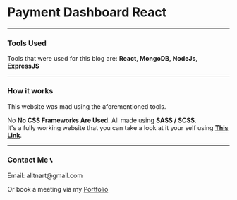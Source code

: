 <h1>Payment Dashboard React</h1>
<hr>
<h3>Tools Used</h3> 
<p>Tools that were used for this blog are: <strong>React, MongoDB, NodeJs, ExpressJS</strong></p>
<hr>
<h3>How it works</h3>
<p>This website was mad using the aforementioned tools. <br>
<p>No <strong>No CSS Frameworks Are Used</strong>. All made using <strong>SASS / SCSS</strong>.<br>
It's a fully working website that you can take a look at it your self using <a href='https://nartaliti.me'><strong>This Link</strong></a>.</p>
<hr>
<h3>Contact Me 📞</h3>
<p>Email: alitnart@gmail.com</p>
<p>Or book a meeting via my <a href="https://nartaliti.me"> Portfolio</a></p>
